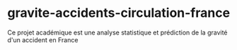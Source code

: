 # gravite-accidents-circulation-france
Ce projet académique est une analyse statistique et prédiction de la gravité d'un accident en France
